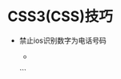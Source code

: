 # CSS3(CSS)技巧
- 禁止ios识别数字为电话号码
  -  ```
  <meta name="format-detection" content="telephone=no"/>  
  ```
